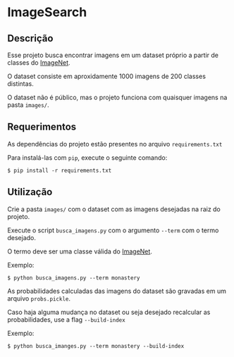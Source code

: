 # ImageSearch

## Descrição

Esse projeto busca encontrar imagens em um dataset próprio a partir de classes do [ImageNet](http://www.image-net.org/).

O dataset consiste em aproxidamente 1000 imagens de 200 classes distintas.

O dataset não é público, mas o projeto funciona com quaisquer imagens na pasta `images/`.

## Requerimentos

As dependências do projeto estão presentes no arquivo `requirements.txt`

Para instalá-las com `pip`, execute o seguinte comando:

```
$ pip install -r requirements.txt
```

## Utilização

Crie a pasta `images/` com o dataset com as imagens desejadas na raiz do projeto.

Execute o script `busca_imagens.py` com o argumento `--term` com o termo desejado.

O termo deve ser uma classe válida do [ImageNet](http://www.image-net.org/).

Exemplo:

```
$ python busca_imagens.py --term monastery
```

As probabilidades calculadas das imagens do dataset são gravadas em um arquivo `probs.pickle`.

Caso haja alguma mudança no dataset ou seja desejado recalcular as probabilidades, use a flag `--build-index`

Exemplo:

```
$ python busca_imanges.py --term monastery --build-index
```
